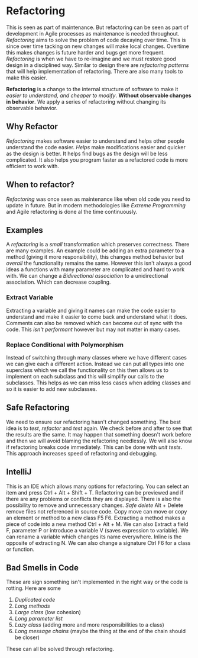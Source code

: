 # Refactoring
This is seen as part of maintenance. But refactoring can be seen as part of development in Agile processes as maintenance is needed throughout. *Refactoring* aims to solve the problem of code decaying over time. This is since over time tacking on new changes will make local changes. Overtime this makes changes is future harder and bugs get more frequent. *Refactoring* is when we have to re-imagine and we must restore good design in a disciplined way. Similar to design there are *refactoring patterns* that will help implementation of refactoring. There are also many tools to make this easier.

**Refactoring** is a change to the internal structure of software to make it *easier to understand, and cheaper to modify*. **Without observable changes in behavior**. We apply a series of refactoring without changing its observable behavior.

## Why Refactor
*Refactoring* makes software easier to understand and helps other people understand the code easier. *Helps* make modifications easier and quicker as the design is better. It helps find bugs as the design will be less complicated. It also helps you program faster as a refactored code is more efficient to work with.

## When to refactor?
*Refactoring* was once seen as maintenance like when old code you need to update in future. But in modern methodologies like *Extreme Programming* and Agile refactoring is done al the time continuously.

## Examples
A *refactoring* is a *small* transformation which preserves correctness. There are many examples. An example could be adding an extra parameter to a method (giving it more responsibility), this changes method behavior but *overall* the functionality remains the same. However this isn't always a good ideas a functions with many parameter are complicated and hard to work with. We can change a *Bidirectional association* to a unidirectional association. Which can decrease coupling.

### Extract Variable
Extracting a variable and giving it names can make the code easier to understand and make it easier to come back and understand what it does. Comments can also be removed which can become out of sync with the code. This *isn't performant* however but may not matter in many cases.

### Replace Conditional with Polymorphism
Instead of switching through many classes where we have different cases we can give each a different action. Instead we can put all types into one superclass which we call the functionality on this then allows us to implement on each subclass and this will simplify our calls to the subclasses. This helps as we can miss less cases when adding classes and so it is easier to add new subclasses.

## Safe Refactoring
We need to ensure our refactoring hasn't changed something. The best idea is to *test*, *refactor* and *test* again. We check before and after to see that the results are the same. It may happen that something doesn't work before and then we will avoid blaming the refactoring needlessly. We will also know if refactoring breaks code immediately. This can be done with *unit tests*. This approach increases speed of refactoring and debugging.

## IntelliJ
This is an IDE which allows many options for refactoring. You can select an item and press Ctrl + Alt + Shift + T. Refactoring can be previewed and if there are any problems or conflicts they are displayed. There is also the possibility to remove and unnecessary changes. *Safe delete* Alt + Delete remove files not referenced in source code. Copy move can move or copy an element or method to a new class F5 F6. Extracting a method makes a piece of code into a new method Ctrl + Alt + M. We can also Extract a field F, parameter P or introduce a variable V (saves expression to variable). We can rename a variable which changes its name everywhere. Inline is the opposite of extracting N. We can also change a signature Ctrl F6 for a class or function.

## Bad Smells in Code
These are sign something isn't implemented in the right way or the code is rotting. Here are some

1. *Duplicated code*
2. *Long methods*
3. *Large class* (low cohesion)
4. *Long parameter list*
5. *Lazy class* (adding more and more responsibilities to a class)
6. *Long message chains* (maybe the thing at the end of the chain should be closer)

These can all be solved through refactoring.